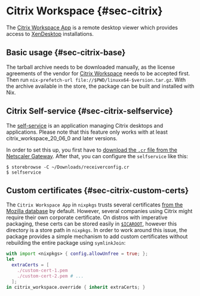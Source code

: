 # Citrix Workspace {#sec-citrix}

The [Citrix Workspace App](https://www.citrix.com/products/workspace-app/) is a remote desktop viewer which provides access to [XenDesktop](https://www.citrix.com/products/xenapp-xendesktop/) installations.

## Basic usage {#sec-citrix-base}

The tarball archive needs to be downloaded manually, as the license agreements of the vendor for [Citrix Workspace](https://www.citrix.de/downloads/workspace-app/linux/workspace-app-for-linux-latest.html) needs to be accepted first. Then run `nix-prefetch-url file://$PWD/linuxx64-$version.tar.gz`. With the archive available in the store, the package can be built and installed with Nix.

## Citrix Self-service {#sec-citrix-selfservice}

The [self-service](https://support.citrix.com/article/CTX200337) is an application managing Citrix desktops and applications. Please note that this feature only works with at least citrix_workspace_20_06_0 and later versions.

In order to set this up, you first have to [download the `.cr` file from the Netscaler Gateway](https://its.uiowa.edu/support/article/102186). After that, you can configure the `selfservice` like this:

```ShellSession
$ storebrowse -C ~/Downloads/receiverconfig.cr
$ selfservice
```

## Custom certificates {#sec-citrix-custom-certs}

The `Citrix Workspace App` in `nixpkgs` trusts several certificates [from the Mozilla database](https://curl.haxx.se/docs/caextract.html) by default. However, several companies using Citrix might require their own corporate certificate. On distros with imperative packaging, these certs can be stored easily in [`$ICAROOT`](https://developer-docs.citrix.com/projects/receiver-for-linux-command-reference/en/13.7/), however this directory is a store path in `nixpkgs`. In order to work around this issue, the package provides a simple mechanism to add custom certificates without rebuilding the entire package using `symlinkJoin`:

```nix
with import <nixpkgs> { config.allowUnfree = true; };
let
  extraCerts = [
    ./custom-cert-1.pem
    ./custom-cert-2.pem # ...
  ];
in citrix_workspace.override { inherit extraCerts; }
```
